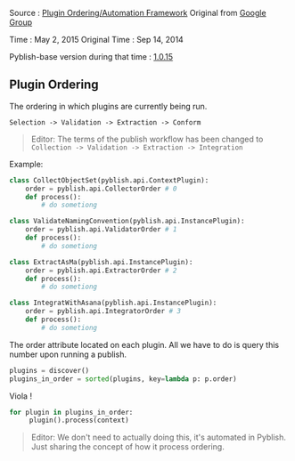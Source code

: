 Source : [Plugin Ordering/Automation Framework](http://forums.pyblish.com/t/plugin-ordering-automation-framework/45)
Original from [Google Group](https://groups.google.com/forum/#!topic/pyblish/NQCOKmI0xW4)


Time : May 2, 2015
Original Time : Sep 14, 2014


Pyblish-base version during that time : [1.0.15](https://github.com/pyblish/pyblish-base/releases/tag/1.0.15)

## Plugin Ordering

The ordering in which plugins are currently being run.

`Selection -> Validation -> Extraction -> Conform`

> Editor:
> The terms of the publish workflow has been changed to
> `Collection -> Validation -> Extraction -> Integration`

Example:
```python
class CollectObjectSet(pyblish.api.ContextPlugin):
    order = pyblish.api.CollectorOrder # 0
    def process():
        # do sometiong

class ValidateNamingConvention(pyblish.api.InstancePlugin):
    order = pyblish.api.ValidatorOrder # 1
    def process():
        # do sometiong

class ExtractAsMa(pyblish.api.InstancePlugin):
    order = pyblish.api.ExtractorOrder # 2
    def process():
        # do sometiong

class IntegratWithAsana(pyblish.api.InstancePlugin):
    order = pyblish.api.IntegratorOrder # 3
    def process():
        # do sometiong
```

The order attribute located on each plugin.
All we have to do is query this number upon running a publish.

```python
plugins = discover()
plugins_in_order = sorted(plugins, key=lambda p: p.order)
```
Viola !
```python
for plugin in plugins_in_order:
     plugin().process(context)
```

> Editor:
> We don't need to actually doing this, it's automated in Pyblish.
> Just sharing the concept of how it process ordering.
